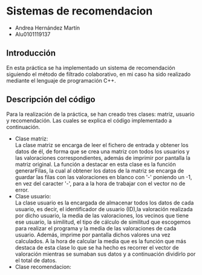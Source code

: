 # Sistemas de recomendacion
- Andrea Hernández Martín
- Alu0101119137

## Introducción
En esta práctica se ha implementado un sistema de recomendación siguiendo el método de filtrado colaborativo, en mi caso ha sido realizado mediante el lenguaje de programación C++.

## Descripción del código
Para la realización de la práctica, se han creado tres clases: matriz, usuario y recomendación. Las cuales se explica el código implementado a continuación.
- Clase matriz:  
La clase matriz se encarga de leer el fichero de entrada y obtener los datos de él, de forma que se crea una matriz con todos los usuarios y las valoraciones correspondientes, además de imprimir por pantalla la matriz original. La función a destacar en esta clase es la función generarFilas, la cual al obtener los datos de la matriz se encarga de guardar las filas con las valoraciones en blanco con '-' poniendo un -1, en vez del caracter '-', para a la hora de trabajar con el vector no de error.
- Clase usuario:  
La clase usuario es la encargada de almacenar todos los datos de cada usuario, es decir, el identificador de usuario (ID),la valoración realizada por dicho usuario, la media de las valoraciones, los vecinos que tiene ese usuario, la similitud, el tipo de cálculo de similitud que escogemos para realizar el programa y la media de las valoraciones de cada usuario. Además, imprime por pantalla dichos valores una vez calculados. A la hora de calcular la media que es la función que más destaca de esta clase lo que se ha hecho es recorrer el vector de valoración mientras se sumaban sus datos y a continuación dividirlo por el total de datos.
- Clase recomendacion:

